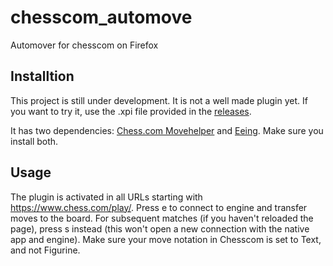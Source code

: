 # chesscom_automove
Automover for chesscom on Firefox

## Installtion
This project is still under development. It is not a well made plugin yet. If you want to try it, use the .xpi file provided in the [releases](https://github.com/xlassmgreat/chesscom_automove/releases/).

It has two dependencies: [Chess.com Movehelper](https://addons.mozilla.org/en-US/firefox/addon/chess-com-keyboard/) and [Eeing](https://github.com/xlassmgreat/eeing). Make sure you install both.

## Usage
The plugin is activated in all URLs starting with https://www.chess.com/play/. Press e to connect to engine and transfer moves to the board. For subsequent matches (if you haven't reloaded the page), press s instead (this won't open a new connection with the native app and engine). Make sure your move notation in Chesscom is set to Text, and not Figurine.
